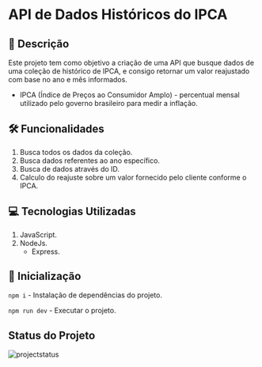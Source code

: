 # API de Dados Históricos do IPCA

## 📝 Descrição

Este projeto tem como objetivo a criação de uma API que busque dados de uma coleção de histórico de IPCA, e consigo retornar um valor reajustado com base no ano e mês informados.

- IPCA (Índice de Preços ao Consumidor Amplo) - percentual mensal utilizado pelo governo brasileiro para medir a inflação.

## 🛠️ Funcionalidades

1. Busca todos os dados da coleção.
2. Busca dados referentes ao ano específico.
3. Busca de dados através do ID.
4. Calculo do reajuste sobre um valor fornecido pelo cliente conforme o IPCA.

## 💻 Tecnologias Utilizadas

1. JavaScript.
2. NodeJs.
   - Express.

## 🔰 Inicialização

`npm i` - Instalação de dependências do projeto.

`npm run dev` - Executar o projeto.

## Status do Projeto

<img alt="projectstatus" src="https://img.shields.io/badge/Status do Projeto-Finalizado-brightgreen">
